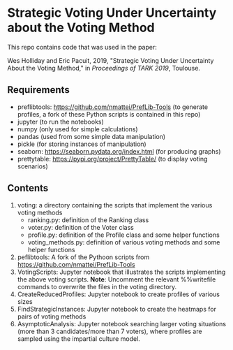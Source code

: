 # Strategic Voting Under Uncertainty about the Voting Method

This repo contains code that was used in the paper:

Wes Holliday and Eric Pacuit, 2019, "Strategic Voting Under Uncertainty About the Voting Method," in *Proceedings of TARK 2019*, Toulouse. 

## Requirements


- preflibtools: https://github.com/nmattei/PrefLib-Tools (to generate profiles, a fork of these Python scripts is contained in this repo) 
- jupyter (to  run the notebooks)
- numpy (only used for simple calculations)
- pandas (used from some simple data manipulation)
- pickle (for storing instances of manipulation)
- seaborn: https://seaborn.pydata.org/index.html (for producing graphs)
- prettytable: https://pypi.org/project/PrettyTable/ (to display voting scenarios)

## Contents

1. voting: a directory containing the scripts that implement the various voting methods 
    * ranking.py: definition of the Ranking class 
    * voter.py: definition of the Voter class 
    * profile.py: definition of the Profile class and some helper functions
    * voting_methods.py: definition of various voting methods and some helper functions
2. peflibtools: A fork of the Pythoon scripts from https://github.com/nmattei/PrefLib-Tools
3. VotingScripts: Jupyter notebook that illustrates the scripts implementing the above voting scripts. **Note**: Uncomment the relevant %%writefile commands to overwrite the files in the voting directory.  
4. CreateReducedProfiles: Jupyter notebook to create profiles of various sizes
5. FindStrategicInstances: Jupyter notebook to create the heatmaps for pairs of voting methods
6. AsymptoticAnalysis: Jupyter notebook searching larger voting situations (more than 3 candidates/more than 7 voters), where profiles are sampled  using the impartial culture model.

